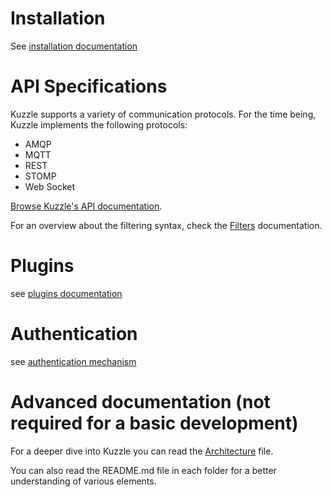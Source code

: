 # Installation

See [installation documentation](installation.md)

# API Specifications

Kuzzle supports a variety of communication protocols. 
For the time being, Kuzzle implements the following protocols:

* AMQP
* MQTT
* REST
* STOMP
* Web Socket

[Browse Kuzzle's API documentation](http://kuzzleio.github.io/kuzzle-api-documentation).

For an overview about the filtering syntax, check the [Filters](filters.md) documentation.

# Plugins

see [plugins documentation](plugins.md)

# Authentication

see [authentication mechanism](security/authentication.md)

# Advanced documentation (not required for a basic development)

For a deeper dive into Kuzzle you can read the [Architecture](architecture.md) file.

You can also read the README.md file in each folder for a better understanding of various elements.
